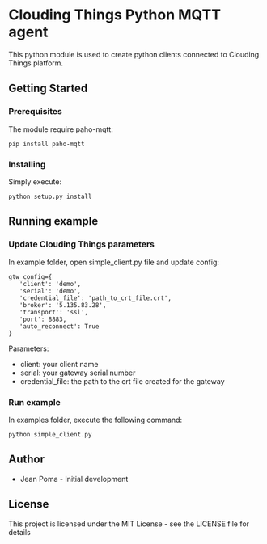 # Clouding Things Python MQTT agent

This python module is used to create python clients connected to Clouding Things platform.

## Getting Started

### Prerequisites

The module require paho-mqtt:

```
pip install paho-mqtt
```

### Installing

Simply execute:

```
python setup.py install
```

## Running example

### Update Clouding Things parameters

In example folder, open simple_client.py file and update config:

```
gtw_config={
   'client': 'demo',
   'serial': 'demo',
   'credential_file': 'path_to_crt_file.crt',
   'broker': '5.135.83.28',
   'transport': 'ssl',
   'port': 8883,
   'auto_reconnect': True
}
```

Parameters:
* client: your client name
* serial: your gateway serial number
* credential_file: the path to the crt file created for the gateway

### Run example

In examples folder, execute the following command:

```
python simple_client.py
```

## Author

* Jean Poma - Initial development

## License

This project is licensed under the MIT License - see the LICENSE file for details
